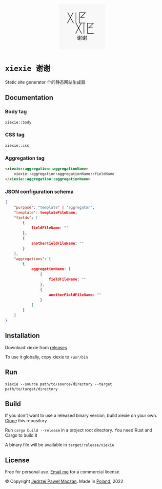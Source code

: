 <p align="center"><img width="150" src="xiexie.png" alt="xiexie logo"></p>

# `xiexie 谢谢`
Static site generator 个的静态网站生成器

## Documentation

### Body tag
```HTML
xiexie::body
```

### CSS tag
```HTML
xiexie::css
```

### Aggregation tag
```HTML
<xiexie::aggregation::aggregationName>
    xiexie::aggregation:aggregationName::fieldName
</xiexie::aggregation::aggregationName>
```

### JSON configuration schema
```JSON
{
    "purpose": "template" | "aggregator",
    "template": templateFileName,
    "fields": [
        {
            fieldFileName: ""
        },
        {
            anotherFieldFileName: ""
        }
    ],
    "aggregations": [
        {
            aggregationName: [
                {
                    fieldFileName: ""
                },
                {
                    anotherFieldFileName: ""
                }
            ]
        }
    ]
}
```

## Installation
Download xiexie from [releases](https://github.com/jmaczan/xiexie/releases)

To use it globally, copy xiexie to `/usr/bin`

## Run
```
xiexie --source path/to/source/directory --target path/to/target/directory
```

## Build
If you don't want to use a released binary version, build xiexie on your own. [Clone](https://github.com/jmaczan/xiexie.git) this repository

Run `cargo build --release` in a project root directory. You need Rust and Cargo to build it

A binary file will be available in `target/release/xiexie`

## License
Free for personal use. [Email me](mailto:jedrzejpawel@maczan.pl) for a commercial license.

© Copyright [Jędrzej Paweł Maczan](https://maczan.pl/). Made in [Poland](https://en.wikipedia.org/wiki/Poland), 2022

